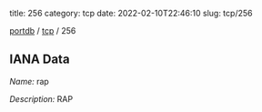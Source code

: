title: 256
category: tcp
date: 2022-02-10T22:46:10
slug: tcp/256

[portdb](/) / [tcp](/category/tcp.html) / 256


## IANA Data

_Name:_ rap

_Description:_ RAP

